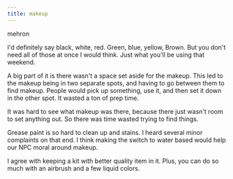 ```yaml
---
title: makeup
---
```


mehron

I'd definitely say black, white, red. Green, blue, yellow, Brown. But you don't need all of those at once I would think. Just what you'll be using that weekend.

A big part of it is there wasn't a space set aside for the makeup. This led to the makeup being in two separate spots, and having to go between them to find makeup. People would pick up something, use it,  and then set it down in the other spot. It wasted a ton of prep time.

It was hard to see what makeup was there, because there just wasn't room to set anything out. So there was time wasted trying to find things.

Grease paint is so hard to clean up and stains. I heard several minor complaints on that end. I think making the switch to water based would help our NPC moral around makeup.





I agree with keeping a kit  with better quality item in it. Plus, you can do so much with an airbrush and a few liquid colors.
